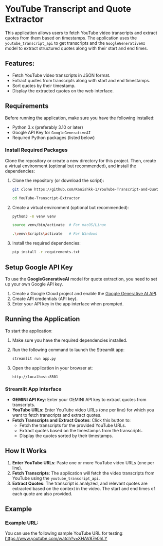 # YouTube Transcript and Quote Extractor

This application allows users to fetch YouTube video transcripts and extract quotes from them based on timestamps. The application uses the `youtube_transcript_api` to get transcripts and the `GoogleGenerativeAI` model to extract structured quotes along with their start and end times.

## Features:
- Fetch YouTube video transcripts in JSON format.
- Extract quotes from transcripts along with start and end timestamps.
- Sort quotes by their timestamp.
- Display the extracted quotes on the web interface.

## Requirements

Before running the application, make sure you have the following installed:
- Python 3.x (preferably 3.10 or later)
- Google API Key for `GoogleGenerativeAI`
- Required Python packages (listed below)

### Install Required Packages

Clone the repository or create a new directory for this project. Then, create a virtual environment (optional but recommended), and install the dependencies:

1. Clone the repository (or download the script):
    ```bash
    git clone https://github.com/Kanishkk-1/YouTube-Transcript-and-Quote-Extractor.git
    
    cd YouTube-Transcript-Extractor
    ```

2. Create a virtual environment (optional but recommended):
    ```bash
    python3 -m venv venv
    
    source venv/bin/activate  # For macOS/Linux
    
    .\venv\Scripts\activate   # For Windows
    ```

3. Install the required dependencies:
    ```bash
    pip install -r requirements.txt
    ```

## Setup Google API Key

To use the **GoogleGenerativeAI** model for quote extraction, you need to set up your own Google API key.

1. Create a Google Cloud project and enable the [Google Generative AI API](https://ai.google.dev/gemini-api/docs/api-key).
2. Create API credentials (API key).
3. Enter your API key in the app interface when prompted.

## Running the Application

To start the application:

1. Make sure you have the required dependencies installed.
2. Run the following command to launch the Streamlit app:
    ```bash
    streamlit run app.py
    ```

3. Open the application in your browser at:
    ```
    http://localhost:8501
    ```

### Streamlit App Interface

- **GEMINI API Key**: Enter your GEMINI API key to extract quotes from transcripts.
- **YouTube URLs**: Enter YouTube video URLs (one per line) for which you want to fetch transcripts and extract quotes.
- **Fetch Transcripts and Extract Quotes**: Click this button to:
  - Fetch the transcripts for the provided YouTube URLs.
  - Extract quotes based on the timestamps from the transcripts.
  - Display the quotes sorted by their timestamps.

## How It Works

1. **Enter YouTube URLs**: Paste one or more YouTube video URLs (one per line).
2. **Fetch Transcripts**: The application will fetch the video transcripts from YouTube using the `youtube_transcript_api`.
3. **Extract Quotes**: The transcript is analyzed, and relevant quotes are extracted based on the context in the video. The start and end times of each quote are also provided.

## Example

### Example URL:

You can use the following sample YouTube URL for testing:
https://www.youtube.com/watch?v=XHAV87e0hLY

